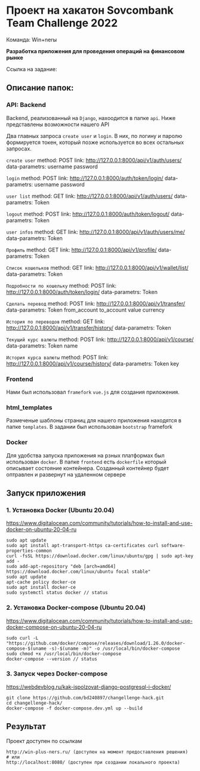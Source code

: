 # Проект на хакатон Sovcombank Team Challenge 2022

Команда: Win+nerы

**Разработка приложения для проведения операций на финансовом рынке**

Ссылка на задание: 

## Описание папок:

### API: Backend

Backend, реализованный на `Django`, нахоодится в папке `api`.
Ниже представлены возможности нашего API

Два главных запроса `create user` и `login`. В них, по логину и паролю формируется токен, который позже используется во всех остальных запросах.

`create user`
method: POST
link: http://127.0.0.1:8000/api/v1/auth/users/
data-parametrs: username password

`login`
method: POST
link: http://127.0.0.1:8000/auth/token/login/
data-parametrs: username password


`user list`
method: GET
link: http://127.0.0.1:8000/api/v1/auth/users/
data-parametrs: Token

`logout`
method: POST
link: http://127.0.0.1:8000/auth/token/logout/
data-parametrs: Token

`user infos`
method: GET
link: http://127.0.0.1:8000/api/v1/auth/users/me/
data-parametrs: Token

`Профиль`
method: GET
link: http://127.0.0.1:8000/api/v1/profile/
data-parametrs: Token

`Cписок кошельков`
method: GET
link: http://127.0.0.1:8000/api/v1/wallet/list/
data-parametrs: Token

`Подробности по кошельку`
method: POST
link: http://127.0.0.1:8000/auth/token/login/
data-parametrs: Token

`Сделать перевод`
method: POST
link: http://127.0.0.1:8000/api/v1/transfer/
data-parametrs: Token from_account to_account value currency

`История по переводов`
method: GET
link: http://127.0.0.1:8000/api/v1/transfer/history/
data-parametrs: Token

`Текущий курс валюты`
method: POST
link: http://127.0.0.1:8000/api/v1/course/
data-parametrs: Token name

`История курса валюты`
method: POST
link: http://127.0.0.1:8000/api/v1/course/history/
data-parametrs: Token key

### Frontend

Нами был использовал `framefork` `vue.js` для создания приложения.

### html_templates

Размеченые шаблоны страниц для нашего приложения находятся в папке `templates`.
В задании был использован `bootstrap` framefork

### Docker

Для удобства запуска приложения на рзных платформах был использован `docker`. В папке `frontend` есть `dockerfile` который описывает состояние контейнера. Созданный контейнер будет оптравлен и развернут на удаленном сервере

## Запуск приложения

### 1. Установка Docker (Ubuntu 20.04) 
https://www.digitalocean.com/community/tutorials/how-to-install-and-use-docker-on-ubuntu-20-04-ru

    sudo apt update
    sudo apt install apt-transport-https ca-certificates curl software-properties-common
    curl -fsSL https://download.docker.com/linux/ubuntu/gpg | sudo apt-key add -
    sudo add-apt-repository "deb [arch=amd64] https://download.docker.com/linux/ubuntu focal stable"
    sudo apt update
    apt-cache policy docker-ce
    sudo apt install docker-ce
    sudo systemctl status docker // status

### 2. Установка Docker-compose (Ubuntu 20.04)
https://www.digitalocean.com/community/tutorials/how-to-install-and-use-docker-compose-on-ubuntu-20-04-ru

    sudo curl -L "https://github.com/docker/compose/releases/download/1.26.0/docker-compose-$(uname -s)-$(uname -m)" -o /usr/local/bin/docker-compose
    sudo chmod +x /usr/local/bin/docker-compose
    docker-compose --version // status


### 3. Запуск через Docker-compose
https://webdevblog.ru/kak-ispolzovat-django-postgresql-i-docker/

    git clone https://github.com/bd240897/changellenge-hack.git
    cd changellenge-hack/
    docker-compose -f docker-compose.dev.yml up --build

##  Результат

Проект доступен по ссылкам

    http://win-plus-ners.ru/ (доступен на момент предоставления решения)
    # или
    http://localhost:8080/ (доступен при создании локального проекта)
   

